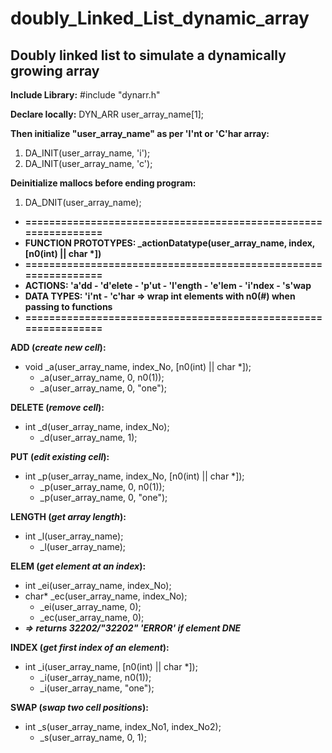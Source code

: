 # doubly_Linked_List_dynamic_array
Doubly linked list to simulate a dynamically growing array
-----------------------------------------------------------

**Include Library:**
#include "dynarr.h"

**Declare locally:**
DYN_ARR user_array_name[1];

**Then initialize "user_array_name" as per 'I'nt or 'C'har array:**
 1) DA_INIT(user_array_name, 'i');
 2) DA_INIT(user_array_name, 'c');
 
 
**Deinitialize mallocs before ending program:**
 1) DA_DNIT(user_array_name);

 * **===============================================================**
 * **FUNCTION PROTOTYPES: _actionDatatype(user_array_name, index, [n0(int) || char \*])**
 * **===============================================================**
 * **ACTIONS: 'a'dd - 'd'elete - 'p'ut - 'l'ength - 'e'lem - 'i'ndex - 's'wap**
 * **DATA TYPES: 'i'nt - 'c'har => wrap int elements with n0(#) when passing to functions**
 * **===============================================================**

**ADD (*create new cell*):**
* void _a(user_array_name, index_No, [n0(int) || char *]);
    * _a(user_array_name, 0, n0(1));
    * _a(user_array_name, 0, "one");

**DELETE (*remove cell*):**
* int _d(user_array_name, index_No);
    * _d(user_array_name, 1);

**PUT (*edit existing cell*):**
* int _p(user_array_name, index_No, [n0(int) || char *]);
    * _p(user_array_name, 0, n0(1));
    * _p(user_array_name, 0, "one");

**LENGTH (*get array length*):**
* int _l(user_array_name);
    * _l(user_array_name);

**ELEM (*get element at an index*):**
* int _ei(user_array_name, index_No);
* char* _ec(user_array_name, index_No);
    * _ei(user_array_name, 0);
    * _ec(user_array_name, 0);
* **_=> returns 32202/"32202" 'ERROR' if element DNE_** 

**INDEX (*get first index of an element*):**
* int _i(user_array_name, [n0(int) || char *]);
    * _i(user_array_name, n0(1));
    * _i(user_array_name, "one");

**SWAP (*swap two cell positions*):**
* int _s(user_array_name, index_No1, index_No2);
    * _s(user_array_name, 0, 1);
